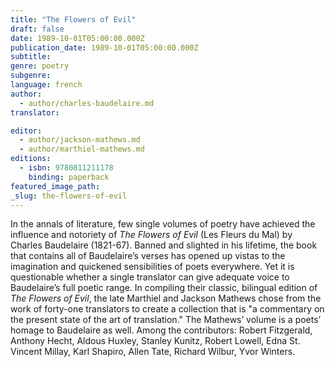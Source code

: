 ```yaml
---
title: "The Flowers of Evil"
draft: false
date: 1989-10-01T05:00:00.000Z
publication_date: 1989-10-01T05:00:00.000Z
subtitle:
genre: poetry
subgenre:
language: french
author:
  - author/charles-baudelaire.md
translator:

editor:
  - author/jackson-mathews.md
  - author/marthiel-mathews.md
editions:
  - isbn: 9780811211178
    binding: paperback
featured_image_path:
_slug: the-flowers-of-evil
---
```


In the annals of literature, few single volumes of poetry have achieved the influence and notoriety of _The Flowers of Evil_ (Les Fleurs du Mal) by Charles Baudelaire (1821-67). Banned and slighted in his lifetime, the book that contains all of Baudelaire’s verses has opened up vistas to the imagination and quickened sensibilities of poets everywhere. Yet it is questionable whether a single translator can give adequate voice to Baudelaire’s full poetic range. In compiling their classic, bilingual edition of _The Flowers of Evil_, the late Marthiel and Jackson Mathews chose from the work of forty-one translators to create a collection that is "a commentary on the present state of the art of translation." The Mathews’ volume is a poets’ homage to Baudelaire as well. Among the contributors: Robert Fitzgerald, Anthony Hecht, Aldous Huxley, Stanley Kunitz, Robert Lowell, Edna St. Vincent Millay, Karl Shapiro, Allen Tate, Richard Wilbur, Yvor Winters.

